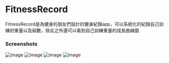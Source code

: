 # FitnessRecord
FitnessRecord是為健身的朋友們設計的健身紀錄app，可以系統化的紀錄自己訓練的重量以及組數，除此之外還可以看到自己訓練重量的成長曲線圖

### Screenshots
![image](https://user-images.githubusercontent.com/72540242/111417199-503fe500-8720-11eb-87a1-fce8a17f5c2b.png)
![image](https://user-images.githubusercontent.com/72540242/111417194-4d44f480-8720-11eb-86e6-3f56d631ea3e.png)
![image](https://user-images.githubusercontent.com/72540242/111417021-fb03d380-871f-11eb-8f96-a8ce2fad553c.png)
![image](https://user-images.githubusercontent.com/72540242/111416979-e7f10380-871f-11eb-8e70-9cbc14d578a7.png)


